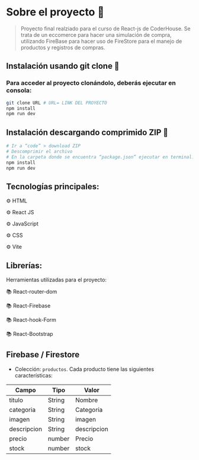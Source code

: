 # Sobre el proyecto 🚀

> Proyecto final realziado para el curso de React-js de CoderHouse. Se trata de un eccomerce para hacer una simulación de compra, utilizando FireBase para hacer uso de FireStore para el manejo de productos y registros de compras.

## Instalación usando git clone 🔧

### Para acceder al proyecto clonándolo, deberás ejecutar en consola: 
```sh
git clone URL # URL= LINK DEL PROYECTO
npm install 
npm run dev
```

## Instalación descargando comprimido ZIP 🔧
```sh
# Ir a “code” > download ZIP
# Descomprimir el archivo
# En la carpeta donde se encuentra “package.json” ejecutar en terminal:
npm install
npm run dev
```

## Tecnologías principales:

⚙ HTML

⚙ React JS

⚙ JavaScript

⚙ CSS

⚙ Vite

## Librerías:

Herramientas utilizadas para el proyecto:

📚 React-router-dom

📚 React-Firebase

📚 React-hook-Form

📚 React-Bootstrap

## Firebase / Firestore

- Colección: ```productos```. Cada producto tiene las siguientes características:

|    Campo      |   Tipo        |   Valor       |
| ------------- | ------------- | ------------- |
| titulo        |   String      |   Nombre      |
| categoria     |   String      |   Categoría   |
| imagen        |   String      |   imagen      |
| descripcion   |   String      |   descripcion |
| precio        |   number      |   Precio      |
| stock         |   number      |   stock       |


